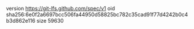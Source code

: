 version https://git-lfs.github.com/spec/v1
oid sha256:6e0f2a6697bcc506fa44950d58825bc782c35cad91f77d4242b0c4b3d862e116
size 59630
